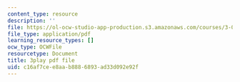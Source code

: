 ```yaml
---
content_type: resource
description: ''
file: https://ol-ocw-studio-app-production.s3.amazonaws.com/courses/3-091-introduction-to-solid-state-chemistry-fall-2018/c16af7cee8aab8886893ad33d092e92f_LV3l9yqJwio.pdf
file_type: application/pdf
learning_resource_types: []
ocw_type: OCWFile
resourcetype: Document
title: 3play pdf file
uid: c16af7ce-e8aa-b888-6893-ad33d092e92f
---
```

